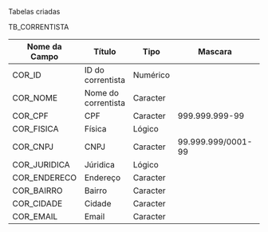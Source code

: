 Tabelas criadas

TB_CORRENTISTA

| Nome da Campo  | Título                 | Tipo      | Mascara            | Tamanho | Permite Nulo |
| -------------- | ---------------------- | --------- | ------------------ | ------- | ------------ |
| COR_ID         | ID do correntista      | Numérico  |                    | 10      | Não          |
| COR_NOME       | Nome do correntista    | Caracter  |                    | 100     | Não          |
| COR_CPF        | CPF                    | Caracter  | 999.999.999-99     | 14      | Sim          |
| COR_FISICA     | Física                 | Lógico    |                    |         | Não          |
| COR_CNPJ       | CNPJ                   | Caracter  | 99.999.999/0001-99 | 18      | Sim          |
| COR_JURIDICA   | Júridica               | Lógico    |                    |         | Não          |
| COR_ENDERECO   | Endereço               | Caracter  |                    | 100     | Sim          |
| COR_BAIRRO     | Bairro                 | Caracter  |                    | 100     | Sim          |
| COR_CIDADE     | Cidade                 | Caracter  |                    | 100     | Sim          |
| COR_EMAIL      | Email                  | Caracter  |                    | 100     | Sim          |

